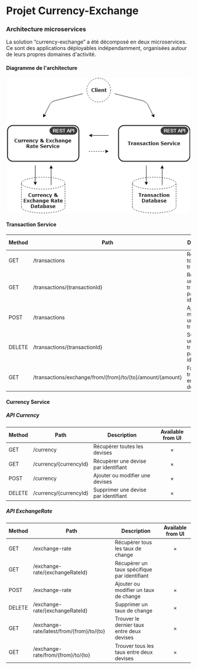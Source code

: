 # Projet Currency-Exchange

### Architecture microservices
La solution “currency-exchange” a été décomposé en deux microservices. Ce sont des applications déployables indépendamment, organisées autour de leurs propres domaines d'activité.

#### Diagramme de l'architecture

<p align="center">
  <img width="500" alt="Architecture Diagram" src="_doc/Architecture Diagram.png?raw=true">
</p>

#### Transaction Service

Method	| Path	| Description	| Available from UI
------------- | ------------------------- | ------------- |:----------------:|
GET	| /transactions	| Récupèrer toutes les transactions	| × | 	
GET	| /transactions/{transactionId}	| Récupèrer une transaction par identifiant	|  | 	 
POST	| /transactions	| Ajouter ou modifier une transaction	|  |  
DELETE	| /transactions/{transactionId}	| Supprimer une transaction par identifiant	|  |  
GET	| /transactions/exchange/from/{from}/to/{to}/amount/{amount}	| Faire une transaction entre deux devises	| × |  

#### Currency Service

##### API Currency

Method	| Path	| Description	| Available from UI
------------- | ------------------------- | ------------- |:----------------:|
GET	| /currency	| Récupèrer toutes les devises	| × | 	
GET	| /currency/{currencyId} | Récupèrer une devise par identifiant	| × 
POST	| /currency	| Ajouter ou modifier une devises	| × |  
DELETE	| /currency/{currencyId}	| Supprimer une devise par identifiant	| × | 

##### API ExchangeRate

Method	| Path	| Description	| Available from UI
------------- | ------------------------- | ------------- |:----------------:|
GET	| /exchange-rate	|  Récupèrer tous les taux de change	| × | 	
GET	| /exchange-rate/{exchangeRateId}	| Récupèrer un taux spécifique par identifiant	|  
POST	| /exchange-rate	| Ajouter ou modifier un taux de change	| × | 
DELETE	| /exchange-rate/{exchangeRateId}	| Supprimer un taux de change	| × | 
GET	| /exchange-rate/latest/from/{from}/to/{to}	| Trouver le dernier taux entre deux devises	| × | 
GET	| /exchange-rate/from/{from}/to/{to}	| Trouver tous les taux entre deux devises	| × | 
